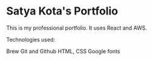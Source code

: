 # Satya Kota's Portfolio

This is my professional portfolio. It uses React and AWS.

Technologies used:

Brew
Git and Github
HTML, CSS
Google fonts
